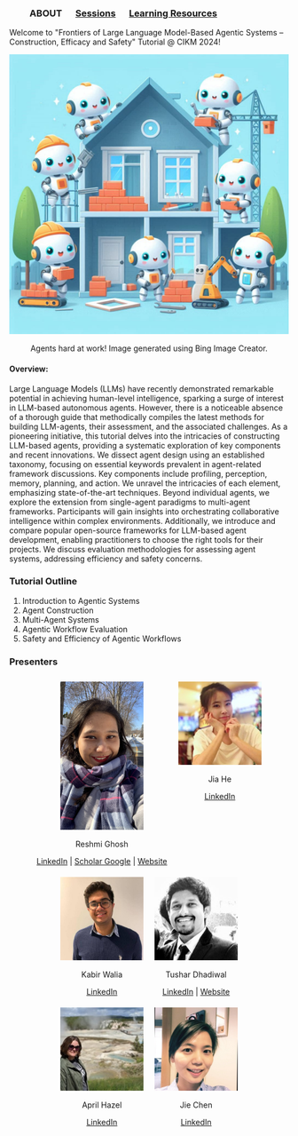 ### &emsp;&emsp; ABOUT  &emsp; [Sessions](./Sessions.md) &emsp; [Learning Resources](./Resources) &emsp;

Welcome to "Frontiers of Large Language Model-Based Agentic Systems – Construction, Efficacy and Safety" Tutorial @ CIKM 2024!
<div style="text-align: center;">
  <img src="Aiagents.jpg" alt="AI Agents at work" width="600">
  <p>Agents hard at work! Image generated using Bing Image Creator.</p>
</div>

#### Overview:
Large Language Models (LLMs) have recently demonstrated remarkable potential in achieving human-level intelligence, sparking a surge of interest in LLM-based autonomous agents. However, there is a noticeable absence of a thorough guide that methodically compiles the latest methods for building LLM-agents, their assessment, and the associated challenges. As a pioneering initiative, this tutorial delves into the intricacies of constructing LLM-based agents, providing a systematic exploration of key components and recent innovations. We dissect agent design using an established taxonomy, focusing on essential keywords prevalent in agent-related framework discussions. Key components include profiling, perception, memory, planning, and action. We unravel the intricacies of each element, emphasizing state-of-the-art techniques. Beyond individual agents, we explore the extension from single-agent paradigms to multi-agent frameworks. Participants will gain insights into orchestrating collaborative intelligence within complex environments. Additionally, we introduce and compare popular open-source frameworks for LLM-based agent development, enabling practitioners to choose the right tools for their projects. We discuss evaluation methodologies for assessing agent systems, addressing efficiency and safety concerns.

### Tutorial Outline
1. Introduction to Agentic Systems
2. Agent Construction
3. Multi-Agent Systems
4. Agentic Workflow Evaluation
5. Safety and Efficiency of Agentic Workflows

### Presenters
<div style="display: flex; flex-wrap: wrap; justify-content: center;">
  <div style="margin: 10px; text-align: center;">
    <img src="https://raw.githubusercontent.com/Frontiers-of-AI-Agents-Tutorial/Frontiers-of-AI-Agents-Tutorial.github.io/main/Images/thumbnail_5BC550D8-0326-45E9-8D5F-214D27B4BFB9.jpg" alt="Reshmi Ghosh" width="150">
    <p>Reshmi Ghosh</p>
    <a href="https://www.linkedin.com/in/reshmi-ghosh" target="_blank">LinkedIn</a> |
    <a href="https://scholar.google.com/citations?user=ui8JeF5lKNMC&hl=en" target="_blank">Scholar Google</a> |
    <a href="https://reshmighosh.github.io/" target="_blank">Website</a>
  </div>
  <div style="margin: 10px; text-align: center;">
    <img src="https://raw.githubusercontent.com/Frontiers-of-AI-Agents-Tutorial/Frontiers-of-AI-Agents-Tutorial.github.io/main/Images/Jia_He_image.jpg" alt="Jia He" width="150">
    <p>Jia He</p>
    <a href="https://www.linkedin.com/in/jia-he-46265212b/" target="_blank">LinkedIn</a>
  </div>
  <div style="margin: 10px; text-align: center;">
    <img src="https://raw.githubusercontent.com/Frontiers-of-AI-Agents-Tutorial/Frontiers-of-AI-Agents-Tutorial.github.io/main/Images/Kabir_walia_picture.jpg" alt="Kabir Walia" width="150">
    <p>Kabir Walia</p>
    <a href="https://www.linkedin.com/in/kabirwalia/" target="_blank">LinkedIn</a>
  </div>
  <div style="margin: 10px; text-align: center;">
    <img src="https://raw.githubusercontent.com/Frontiers-of-AI-Agents-Tutorial/Frontiers-of-AI-Agents-Tutorial.github.io/main/Images/Tushar_D_picture.jpg" alt="Tushar Dhadiwal" width="150">
    <p>Tushar Dhadiwal</p>
    <a href="https://www.linkedin.com/in/tushar-dhadiwal/" target="_blank">LinkedIn</a> |
    <a href="https://www.dtushar.com/" target="_blank">Website</a>
  </div>
  <div style="margin: 10px; text-align: center;">
    <img src="https://raw.githubusercontent.com/Frontiers-of-AI-Agents-Tutorial/Frontiers-of-AI-Agents-Tutorial.github.io/main/Images/April_Hazel_picture.jpg" alt="April Hazel" width="150">
    <p>April Hazel</p>
    <a href="https://www.linkedin.com/in/aprilhazel/" target="_blank">LinkedIn</a>
  </div>
  <div style="margin: 10px; text-align: center;">
    <img src="https://raw.githubusercontent.com/Frontiers-of-AI-Agents-Tutorial/Frontiers-of-AI-Agents-Tutorial.github.io/main/Images/JennyC_C_Image.jpg" alt="Jie Chen" width="150">
    <p>Jie Chen</p>
    <a href="https://www.linkedin.com/in/jieqchen/" target="_blank">LinkedIn</a>
  </div>
</div>
